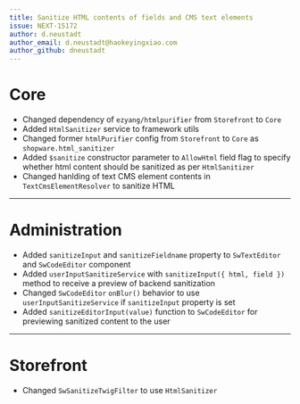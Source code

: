 ```yaml
---
title: Sanitize HTML contents of fields and CMS text elements
issue: NEXT-15172
author: d.neustadt
author_email: d.neustadt@haokeyingxiao.com 
author_github: dneustadt
---
```

# Core
* Changed dependency of `ezyang/htmlpurifier` from `Storefront` to `Core`
* Added `HtmlSanitizer` service to framework utils
* Changed former `htmlPurifier` config from `Storefront` to `Core` as `shopware.html_sanitizer`
* Added `$sanitize` constructor parameter to `AllowHtml` field flag to specify whether html content should be sanitized as per `HtmlSanitizer`
* Changed hanlding of text CMS element contents in `TextCmsElementResolver` to sanitize HTML
___
# Administration
* Added `sanitizeInput` and `sanitizeFieldname` property to `SwTextEditor` and `SwCodeEditor` component
* Added `userInputSanitizeService` with `sanitizeInput({ html, field })` method to receive a preview of backend sanitization
* Changed `SwCodeEditor` `onBlur()` behavior to use `userInputSanitizeService` if `sanitizeInput` property is set
* Added `sanitizeEditorInput(value)` function to `SwCodeEditor` for previewing sanitized content to the user
___
# Storefront
* Changed `SwSanitizeTwigFilter` to use `HtmlSanitizer`
